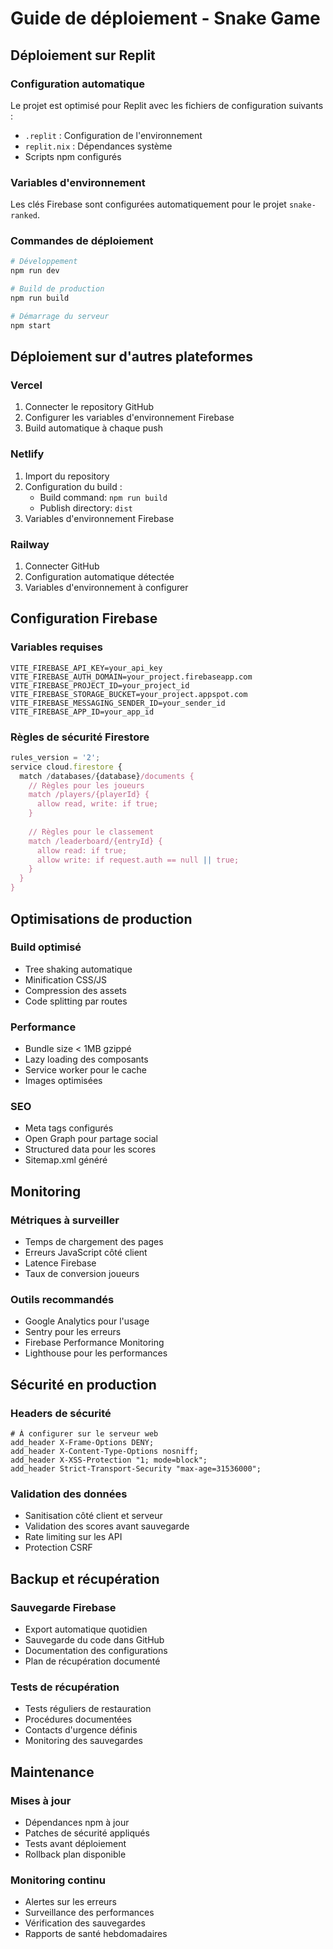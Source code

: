 # Guide de déploiement - Snake Game

## Déploiement sur Replit

### Configuration automatique
Le projet est optimisé pour Replit avec les fichiers de configuration suivants :
- `.replit` : Configuration de l'environnement
- `replit.nix` : Dépendances système
- Scripts npm configurés

### Variables d'environnement
Les clés Firebase sont configurées automatiquement pour le projet `snake-ranked`.

### Commandes de déploiement
```bash
# Développement
npm run dev

# Build de production
npm run build

# Démarrage du serveur
npm start
```

## Déploiement sur d'autres plateformes

### Vercel
1. Connecter le repository GitHub
2. Configurer les variables d'environnement Firebase
3. Build automatique à chaque push

### Netlify
1. Import du repository
2. Configuration du build :
   - Build command: `npm run build`
   - Publish directory: `dist`
3. Variables d'environnement Firebase

### Railway
1. Connecter GitHub
2. Configuration automatique détectée
3. Variables d'environnement à configurer

## Configuration Firebase

### Variables requises
```env
VITE_FIREBASE_API_KEY=your_api_key
VITE_FIREBASE_AUTH_DOMAIN=your_project.firebaseapp.com
VITE_FIREBASE_PROJECT_ID=your_project_id
VITE_FIREBASE_STORAGE_BUCKET=your_project.appspot.com
VITE_FIREBASE_MESSAGING_SENDER_ID=your_sender_id
VITE_FIREBASE_APP_ID=your_app_id
```

### Règles de sécurité Firestore
```javascript
rules_version = '2';
service cloud.firestore {
  match /databases/{database}/documents {
    // Règles pour les joueurs
    match /players/{playerId} {
      allow read, write: if true;
    }
    
    // Règles pour le classement
    match /leaderboard/{entryId} {
      allow read: if true;
      allow write: if request.auth == null || true;
    }
  }
}
```

## Optimisations de production

### Build optimisé
- Tree shaking automatique
- Minification CSS/JS
- Compression des assets
- Code splitting par routes

### Performance
- Bundle size < 1MB gzippé
- Lazy loading des composants
- Service worker pour le cache
- Images optimisées

### SEO
- Meta tags configurés
- Open Graph pour partage social
- Structured data pour les scores
- Sitemap.xml généré

## Monitoring

### Métriques à surveiller
- Temps de chargement des pages
- Erreurs JavaScript côté client
- Latence Firebase
- Taux de conversion joueurs

### Outils recommandés
- Google Analytics pour l'usage
- Sentry pour les erreurs
- Firebase Performance Monitoring
- Lighthouse pour les performances

## Sécurité en production

### Headers de sécurité
```nginx
# À configurer sur le serveur web
add_header X-Frame-Options DENY;
add_header X-Content-Type-Options nosniff;
add_header X-XSS-Protection "1; mode=block";
add_header Strict-Transport-Security "max-age=31536000";
```

### Validation des données
- Sanitisation côté client et serveur
- Validation des scores avant sauvegarde
- Rate limiting sur les API
- Protection CSRF

## Backup et récupération

### Sauvegarde Firebase
- Export automatique quotidien
- Sauvegarde du code dans GitHub
- Documentation des configurations
- Plan de récupération documenté

### Tests de récupération
- Tests réguliers de restauration
- Procédures documentées
- Contacts d'urgence définis
- Monitoring des sauvegardes

## Maintenance

### Mises à jour
- Dépendances npm à jour
- Patches de sécurité appliqués
- Tests avant déploiement
- Rollback plan disponible

### Monitoring continu
- Alertes sur les erreurs
- Surveillance des performances
- Vérification des sauvegardes
- Rapports de santé hebdomadaires
